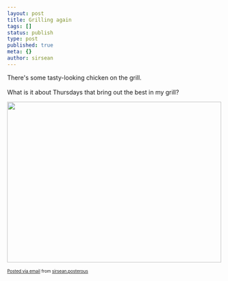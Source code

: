 ```yaml
---
layout: post
title: Grilling again
tags: []
status: publish
type: post
published: true
meta: {}
author: sirsean
---
```

There's some tasty-looking chicken on the grill. <br />&nbsp;<br />What is it about Thursdays that bring out the best in my grill?<p><a href='http://posterous.com/getfile/files.posterous.com/sirsean/MMrZ7uomXzn1iAPw11cjIH2RVmaP3gtqHAnQz90EHiWEqVCYIBnKu8orJYES/photo.jpg'><img src="http://posterous.com/getfile/files.posterous.com/sirsean/hNy2Jh0PfyDCOqDdyyizWayDITA8QCTKJOEnBfGxWO97aFJkdbKmxkLkTX3h/photo.jpg.scaled.500.jpg" width="500" height="375"/></a> </p><p style="font-size: 10px;">  <a href="http://posterous.com">Posted via email</a>   from <a href="http://sirsean.posterous.com/grilling-again">sirsean.posterous</a>  </p>
